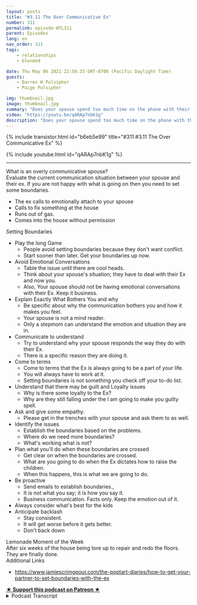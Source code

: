 ```yaml
---
layout: posts
title: "#3.11 The Over Communicative Ex"
number: 311
permalink: episode-WTL311
parent: Episodes
lang: en
nav_order: 311
tags:
    - relationships
    - blended

date: Thu May 06 2021 22:50:33 GMT-0700 (Pacific Daylight Time)
guests:
    - Darren W Pulsipher
    - Paige Pulsipher

img: thumbnail.jpg
image: thumbnail.jpg
summary: "Does your spouse spend too much time on the phone with their Ex? Does the Ex just walk into the house and help themselves to food? In this episode Darren & Paige look at the Over Communicative Ex. The problem is not the Ex it is your spouse. They cover some practical tips to establish boundaries."
video: "https://youtu.be/qARAp7nbK1g"
description: "Does your spouse spend too much time on the phone with their Ex? Does the Ex just walk into the house and help themselves to food? In this episode Darren & Paige look at the Over Communicative Ex. The problem is not the Ex it is your spouse. They cover some practical tips to establish boundaries."
---
```


<div>
{% include transistor.html id="b6eb5e99" title="#311 #3.11 The Over Communicative Ex" %}

{% include youtube.html id="qARAp7nbK1g" %}
</div>

---

<html><head></head><body><div>What is an overly communicative spouse?</div><div>Evaluate the current communication situation between your spouse and their ex. If you are not happy with what is going on then you need to set some boundaries.</div><ul><li>The ex calls to emotionally attach to your spouse</li><li>Calls to fix something at the house</li><li>Runs out of gas.</li><li>Comes into the house without permission</li></ul><div>Setting Boundaries</div><ul><li>Play the long Game<ul><li>People avoid setting boundaries because they don't want conflict.</li><li>Start sooner than later. Get your boundaries up now.</li></ul></li><li>Avoid Emotional Conversations<ul><li>Table the issue until there are cool heads.</li><li>Think about your spouse's situation; they have to deal with their Ex and now you.</li><li>Also, Your spouse should not be having emotional conversations with their Ex. Keep it business.</li></ul></li><li>Explain Exactly What Bothers You and why<ul><li>Be specific about why the communication bothers you and how it makes you feel.</li><li>Your spouse is not a mind reader.</li><li>Only a stepmom can understand the emotion and situation they are in.</li></ul></li><li>Communicate to understand<ul><li>Try to understand why your spouse responds the way they do with their Ex.&nbsp;</li><li>There is a specific reason they are doing it.</li></ul></li><li>Come to terms<ul><li>Come to terms that the Ex is always going to be a part of your life.</li><li>You will always have to work at it.</li><li>Setting boundaries is not something you check off your to-do list.</li></ul></li><li>Understand that there may be guilt and Loyalty issues<ul><li>Why is there some loyalty to the Ex?&nbsp;</li><li>Why are they still falling under the I am going to make you guilty spell.</li></ul></li><li>Ask and give some empathy.<ul><li>Please get in the trenches with your spouse and ask them to as well.</li></ul></li><li>Identify the issues<ul><li>Establish the boundaries based on the problems.</li><li>Where do we need more boundaries?</li><li>What's working what is not?</li></ul></li><li>Plan what you'll do when these boundaries are crossed<ul><li>Get clear on when the boundaries are crossed.</li><li>What are you going to do when the Ex dictates how to raise the children.</li><li>When this happens, this is what we are going to do.</li></ul></li><li>Be proactive<ul><li>Send emails to establish boundaries.,</li><li>It is not what you say; it is how you say it.</li><li>Business communication. Facts only. Keep the emotion out of it.</li></ul></li><li>Always consider what's best for the kids</li><li>Anticipate backlash<ul><li>Stay consistent.</li><li>It will get worse before it gets better.</li><li>Don't back down</li></ul></li></ul><div>Lemonade Moment of the Week</div><div>After six weeks of the house being tore up to repair and redo the floors. They are finally done.</div><div>Additional Links</div><ul><li><a href="https://www.jamiescrimgeour.com/the-poptart-diaries/how-to-get-your-partner-to-set-boundaries-with-the-ex?format=amp">https://www.jamiescrimgeour.com/the-poptart-diaries/how-to-get-your-partner-to-set-boundaries-with-the-ex</a></li></ul>
<strong>
  <a href="https://www.patreon.com/wheresthelemonade" target="_donate" rel="payment" title="★ Support this podcast on Patreon ★">★ Support this podcast on Patreon ★</a>
</strong></body></html>

<details>
<summary> Podcast Transcript </summary>

<p></p>

</details>
